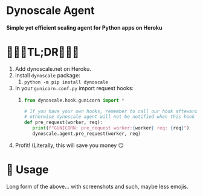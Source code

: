 # Dynoscale Agent

#### Simple yet efficient scaling agent for Python apps on Heroku

# 🚀🚀🚀TL;DR🚀🚀🚀

1. Add dynoscale.net on Heroku.
2. install `dynoscale` package:
    1. `python -m pip install dynoscale`
3. In your `gunicorn.conf.py` import request hooks:
    1. ```python
       from dynoscale.hook.gunicorn import *
       
       # If you have your own hooks, remember to call our hook aftewards
       # otherwise dynoscale agent will not be notified when this hook is hit
       def pre_request(worker, req):
          print(f"GUNICORN: pre_request worker:{worker} req: {req}")
          dynoscale.agent.pre_request(worker, req)
       ```
4. Profit! (Literally, this will save you money 😏

# 📖 Usage

Long form of the above... with screenshots and such, maybe less emojis.